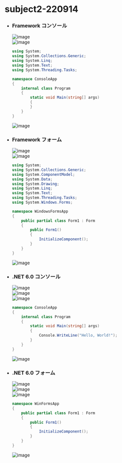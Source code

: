 # subject2-220914

- ### Framework コンソール
  ![image](https://user-images.githubusercontent.com/1501327/190078315-6a87b50d-fcc8-423e-9e7e-070db43f489c.png)\
  ![image](https://user-images.githubusercontent.com/1501327/190083205-52dc78e7-8641-4502-a68c-4e3d5c6ccfe9.png)
  ```cs
  using System;
  using System.Collections.Generic;
  using System.Linq;
  using System.Text;
  using System.Threading.Tasks;

  namespace ConsoleApp
  {
      internal class Program
      {
          static void Main(string[] args)
          {
          }
      }
  }
  ```
  ![image](https://user-images.githubusercontent.com/1501327/190084284-7e09a588-9079-43a1-98a0-dfde86625268.png)

- ### Framework フォーム
  ![image](https://user-images.githubusercontent.com/1501327/190078721-2486b334-ef46-43ae-98e0-0e30c87a63ce.png)\
  ![image](https://user-images.githubusercontent.com/1501327/190084859-7e0bd1b5-8561-46af-ae23-ac45605940af.png)
  ```cs
  using System;
  using System.Collections.Generic;
  using System.ComponentModel;
  using System.Data;
  using System.Drawing;
  using System.Linq;
  using System.Text;
  using System.Threading.Tasks;
  using System.Windows.Forms;

  namespace WindowsFormsApp
  {
      public partial class Form1 : Form
      {
          public Form1()
          {
              InitializeComponent();
          }
      }
  }
  ```
  ![image](https://user-images.githubusercontent.com/1501327/190085074-4ca5f504-a907-4491-bc46-8bc61a49d75d.png)


- ### .NET 6.0 コンソール
  ![image](https://user-images.githubusercontent.com/1501327/190079233-f8251cb9-9c38-487c-b9a5-52f290f7be81.png)\
  ![image](https://user-images.githubusercontent.com/1501327/190081137-f28c5fcc-b608-4b39-807b-caa45ed2a8ee.png)\
  ![image](https://user-images.githubusercontent.com/1501327/190081510-ad7dde52-38a5-4d44-8585-9f7621075a69.png)
  ```cs
  namespace ConsoleApp
  {
      internal class Program
      {
          static void Main(string[] args)
          {
              Console.WriteLine("Hello, World!");
          }
      }
  }  
  ```
  ![image](https://user-images.githubusercontent.com/1501327/190082523-01513117-bd84-4234-94ba-1970b470a314.png)


- ### .NET 6.0 フォーム
  ![image](https://user-images.githubusercontent.com/1501327/190080020-168801f5-863d-45e1-8228-304cced5691d.png)\
  ![image](https://user-images.githubusercontent.com/1501327/190085502-7ec544a5-d586-4fe1-b6e4-0a81f0984bca.png)\
  ![image](https://user-images.githubusercontent.com/1501327/190085677-165ccaa0-f0fc-4e15-8619-3f74cb847515.png)
  ```cs
  namespace WinFormsApp
  {
      public partial class Form1 : Form
      {
          public Form1()
          {
              InitializeComponent();
          }
      }
  }  
  ```
  ![image](https://user-images.githubusercontent.com/1501327/190086222-e369f76e-c794-41e1-a5d2-5db326195d38.png)
